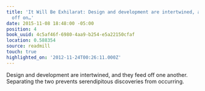 ```yaml
---
title: 'It Will Be Exhilarat: Design and development are intertwined, and they feed
  off on…'
date: 2015-11-08 18:48:00 -05:00
position: 4
book_uuid: 4c5af46f-6980-4aa9-b254-e5a22150cfaf
location: 0.588354
source: readmill
touch: true
highlighted_on: '2012-11-24T00:26:11.000Z'
---
```


Design and development are intertwined, and they feed off one another. Separating the two prevents serendipitous discoveries from occurring.
